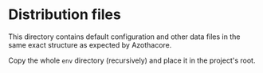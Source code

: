 # Distribution files

This directory contains default configuration and other data files
in the same exact structure as expected by Azothacore.

Copy the whole `env` directory (recursively) and place it in the project's root.
